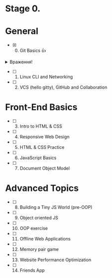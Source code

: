 # Stage 0.

# General
- [x] 0. Git Basics :+1: 
<details>
<summary>Враження!</summary>
З цього курсу дізнався багато нового і корисного, не думав що це настільки функціональна програма, коли просто продивився відео і повторив, здалося що це просто, але це було помилкове враження, повторити ще раз без підсказок важко :) </details>

- [ ] 1. Linux CLI and Networking
- [ ] 2. VCS (hello gitty), GitHub and Collaboration

# Front-End Basics
- [ ] 3. Intro to HTML & CSS
- [ ] 4. Responsive Web Design
- [ ] 5. HTML & CSS Practice
- [ ] 6. JavaScript Basics
- [ ] 7. Document Object Model
 
# Advanced Topics
- [ ] 8. Building a Tiny JS World (pre-OOP)
- [ ] 9. Object oriented JS
- [ ] 10. OOP exercise
- [ ] 11. Offline Web Applications
- [ ] 12. Memory pair game
- [ ] 13. Website Performance Optimization
- [ ] 14. Friends App


